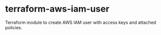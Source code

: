 # terraform-aws-iam-user
Terraform module to create AWS IAM user with access keys and attached policies.
